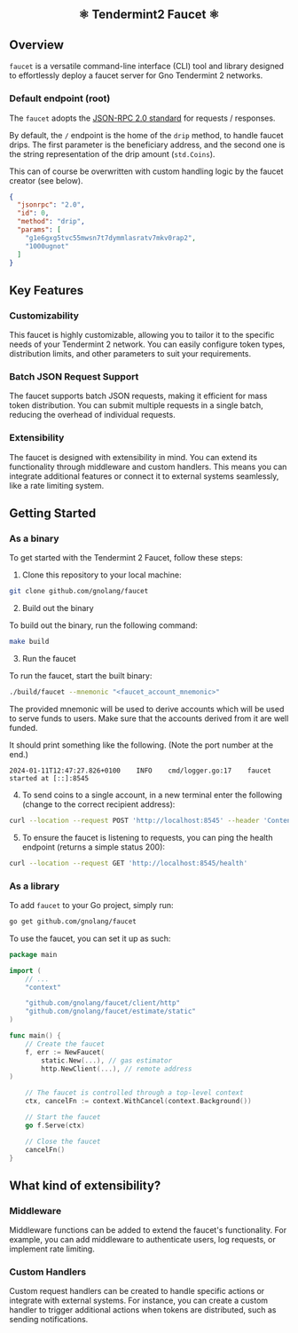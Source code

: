 <h2 align="center">⚛️ Tendermint2 Faucet ⚛️</h2>

## Overview

`faucet` is a versatile command-line interface (CLI) tool and library designed to effortlessly deploy a faucet server
for Gno Tendermint 2 networks.

### Default endpoint (root)

The `faucet` adopts the [JSON-RPC 2.0 standard](https://www.jsonrpc.org/specification) for requests / responses.

By default, the `/` endpoint is the home of the `drip` method, to handle faucet drips. The first parameter is the
beneficiary address, and the second one is the string representation of the drip amount (`std.Coins`).

This can of course be overwritten with custom handling logic by the faucet creator (see below).

```json
{
  "jsonrpc": "2.0",
  "id": 0,
  "method": "drip",
  "params": [
    "g1e6gxg5tvc55mwsn7t7dymmlasratv7mkv0rap2",
    "1000ugnot"
  ]
}
```

## Key Features

### Customizability

This faucet is highly customizable, allowing you to tailor it to the specific needs of your Tendermint 2 network. You
can easily configure token types, distribution limits, and other parameters to suit your requirements.

### Batch JSON Request Support

The faucet supports batch JSON requests, making it efficient for mass token distribution. You can submit multiple
requests in a single batch, reducing the overhead of individual requests.

### Extensibility

The faucet is designed with extensibility in mind. You can extend its functionality through middleware and custom
handlers. This means you can integrate additional features or connect it to external systems seamlessly, like a
rate limiting system.

## Getting Started

### As a binary

To get started with the Tendermint 2 Faucet, follow these steps:

1. Clone this repository to your local machine:

```bash
git clone github.com/gnolang/faucet
```

2. Build out the binary

To build out the binary, run the following command:

```bash
make build
```

3. Run the faucet

To run the faucet, start the built binary:

```bash
./build/faucet --mnemonic "<faucet_account_mnemonic>"
```

The provided mnemonic will be used to derive accounts which will be used to serve
funds to users. Make sure that the accounts derived from it are well funded.

It should print something like the following. (Note the port number at the end.)

```
2024-01-11T12:47:27.826+0100	INFO	cmd/logger.go:17	faucet started at [::]:8545
```

4. To send coins to a single account, in a new terminal enter the following (change to the correct recipient address):

```bash
curl --location --request POST 'http://localhost:8545' --header 'Content-Type: application/json' --data '{ "jsonrpc": "2.0", "id": 0, "method": "drip", "params": [ "g1e6gxg5tvc55mwsn7t7dymmlasratv7mkv0rap2", "1000ugnot" ] }'
```

5. To ensure the faucet is listening to requests, you can ping the health endpoint (returns a simple status 200):

```bash
curl --location --request GET 'http://localhost:8545/health'
```

### As a library

To add `faucet` to your Go project, simply run:

```bash
go get github.com/gnolang/faucet
```

To use the faucet, you can set it up as such:

```go
package main

import (
	// ...
	"context"

	"github.com/gnolang/faucet/client/http"
	"github.com/gnolang/faucet/estimate/static"
)

func main() {
	// Create the faucet
	f, err := NewFaucet(
		static.New(...), // gas estimator
		http.NewClient(...), // remote address 
)

	// The faucet is controlled through a top-level context
	ctx, cancelFn := context.WithCancel(context.Background())

	// Start the faucet
	go f.Serve(ctx)

	// Close the faucet
	cancelFn()
}

```

## What kind of extensibility?

### Middleware

Middleware functions can be added to extend the faucet's functionality. For example, you can add middleware to
authenticate users, log requests, or implement rate limiting.

### Custom Handlers

Custom request handlers can be created to handle specific actions or integrate with external systems. For instance, you
can create a custom handler to trigger additional actions when tokens are distributed, such as sending notifications.